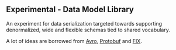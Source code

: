 ## Experimental - Data Model Library

An experiment for data serialization targeted towards supporting denormalized, wide
and flexible schemas tied to shared vocabulary.

A lot of ideas are borrowed from [Avro](https://avro.apache.org), 
[Protobuf](https://developers.google.com/protocol-buffers/) and 
[FIX](https://en.wikipedia.org/wiki/Financial_Information_eXchange).
